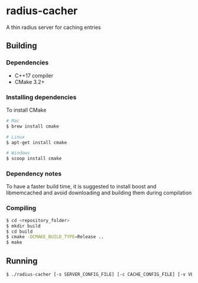 # radius-cacher
A thin radius server for caching entries

## Building
### Dependencies
* C++17 compiler
* CMake 3.2+

### Installing dependencies
To install CMake
```bash
# Mac
$ brew install cmake
```
```bash
# Linux
$ apt-get install cmake
```
```bash
# Windows
$ scoop install cmake
```

### Dependency notes
To have a faster build time, it is suggested to install boost and libmemcached and avoid downloading and building them during compilation

### Compiling
```bash
$ cd <repository_folder>
$ mkdir build
$ cd build
$ cmake -DCMAKE_BUILD_TYPE=Release ..
$ make
```

## Running
```bash
$ ./radius-cacher [-s SERVER_CONFIG_FILE] [-c CACHE_CONFIG_FILE] [-v VERBOSE_LEVEL]
```
